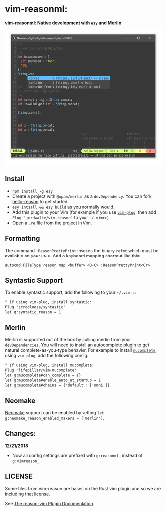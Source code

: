 vim-reasonml:
=========================================

**vim-reasonml: Native development with `esy` and Merlin**

<img width="648px" height="432px" src="./doc/screenshot.png" />

## Install

- `npm install -g esy`
- Create a project with `@opam/merlin` as a `devDependency`.
You can fork [hello-reason](https://github.com/esy-ocaml/hello-reason) to get started.
- `esy intsall && esy build` as you normally would.
- Add this plugin to your Vim (for example if you use
  [`vim-plug`](https://github.com/junegunn/vim-plug), then add `Plug 'jordwalke/vim-reason'` to your `~/.vimrc`)
- Open a `.re` file from the project in Vim.


## Formatting

The command `:ReasonPrettyPrint` invokes the binary `refmt` which must be
available on your `PATH`.  Add a keyboard mapping shortcut like this:

```vim
autocmd FileType reason map <buffer> <D-C> :ReasonPrettyPrint<Cr>
```

## Syntastic Support
To enable syntastic support, add the following to your `~/.vimrc`:

```
" If using vim-plug, install syntastic:
Plug 'scrooloose/syntastic'
let g:syntatic_reason = 1
```

## Merlin

Merlin is supported out of the box by pulling merlin from your
`devDependencies`. You will need to install an autocomplete plugin to get
natural complete-as-you-type behavior. For example to install
[`mucomplete`](https://github.com/lifepillar/vim-mucomplete), using `vim-plug`,
add the following config:

```vim
" If using vim-plug, install mucomplete:
Plug 'lifepillar/vim-mucomplete'
let g:mucomplete#can_complete = {}
let g:mucomplete#enable_auto_at_startup = 1
let g:mucomplete#chains = {'default': ['omni']}
```


## Neomake
[Neomake](https://github.com/neomake/neomake) support can be enabled by setting
`let g:neomake_reason_enabled_makers = ['merlin']`.

## Changes:

**12/21/2018**
- Now all config settings are prefixed with `g:reasonml_` instead of
  `g:vimreason_`.



## LICENSE

Some files from vim-reason are based on the Rust vim plugin and so we are including that license.



See [The reason-vim Plugin Documentation](./doc/vim-reason.txt).
